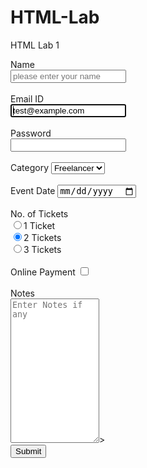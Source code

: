 # HTML-Lab
HTML Lab 1
<!DOCTYPE html>
<html>
<head>
	<meta charset="utf-8">
	<meta name="viewport" content="width=device-width, initial-scale=1">
	<title>Lab 1</title>
</head>
<body>
	<form>
		<label for="name">Name</label><br>
  		<input type="text" id="name" name="name" placeholder="please enter your name" required maxlength="25"><br><br>
  		<label for="email">Email ID</label><br>
  		<input type="email" name="email" value="test@example.com" required autofocus=""><br><br>
  		<label for="password">Password</label><br>
  		<input type="password" name="password" required minlength="6"><br><br>
  		<label for="Category">Category</label>
  		<select >
  			<option value="student">Student</option><br>
  			<option value="employee">Employee</option><br>
  			<option value="freelancer" selected="">Freelancer</option><br>
  		</select><br><br>
  		<label for="eventdate">Event Date</label>	
  		<input type="Date" name="eventdate" required></input><br><br>
  		<label for="tickets">No. of Tickets</label><br>
  		<input type="radio" name="tickets" value="1 ticket">1 Ticket<br>
  		<input type="radio" name="tickets" value="2 tickets" checked="">2 Tickets<br>
  		<input type="radio" name="tickets" value="3 tickets">3 Tickets<br><br>
  		<label for="online payment">Online Payment</label>
  		<input type="checkbox" name="online payment" required=""><br><br>
  		<label for="Notes">Notes</label><br>
  		<textarea rows="15" cols="15" placeholder="Enter Notes if any"></textarea>><br>
  		<input type="submit" name="submit" value="Submit">
	</form>
</body>
</html>
